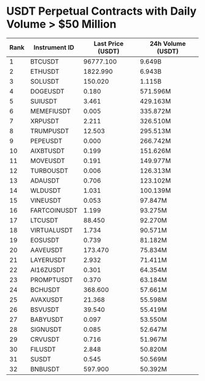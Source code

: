 # USDT Perpetual Contracts with Daily Volume > $50 Million

| Rank | Instrument ID | Last Price (USDT) | 24h Volume (USDT) |
|------|---------------|-------------------|-------------------|
| 1 | BTCUSDT | 96777.100 | 9.649B |
| 2 | ETHUSDT | 1822.990 | 6.943B |
| 3 | SOLUSDT | 150.020 | 1.115B |
| 4 | DOGEUSDT | 0.180 | 571.596M |
| 5 | SUIUSDT | 3.461 | 429.163M |
| 6 | MEMEFIUSDT | 0.005 | 335.872M |
| 7 | XRPUSDT | 2.211 | 326.510M |
| 8 | TRUMPUSDT | 12.503 | 295.513M |
| 9 | PEPEUSDT | 0.000 | 266.742M |
| 10 | AIXBTUSDT | 0.199 | 151.626M |
| 11 | MOVEUSDT | 0.191 | 149.977M |
| 12 | TURBOUSDT | 0.006 | 126.313M |
| 13 | ADAUSDT | 0.706 | 123.102M |
| 14 | WLDUSDT | 1.031 | 100.139M |
| 15 | VINEUSDT | 0.053 | 97.847M |
| 16 | FARTCOINUSDT | 1.199 | 93.275M |
| 17 | LTCUSDT | 88.450 | 92.270M |
| 18 | VIRTUALUSDT | 1.734 | 90.571M |
| 19 | EOSUSDT | 0.739 | 81.182M |
| 20 | AAVEUSDT | 173.470 | 75.834M |
| 21 | LAYERUSDT | 2.932 | 71.411M |
| 22 | AI16ZUSDT | 0.301 | 64.354M |
| 23 | PROMPTUSDT | 0.370 | 63.184M |
| 24 | BCHUSDT | 368.600 | 57.661M |
| 25 | AVAXUSDT | 21.368 | 55.598M |
| 26 | BSVUSDT | 39.540 | 55.419M |
| 27 | BABYUSDT | 0.097 | 53.550M |
| 28 | SIGNUSDT | 0.085 | 52.647M |
| 29 | CRVUSDT | 0.716 | 51.967M |
| 30 | FILUSDT | 2.848 | 50.820M |
| 31 | SUSDT | 0.545 | 50.569M |
| 32 | BNBUSDT | 597.900 | 50.392M |
